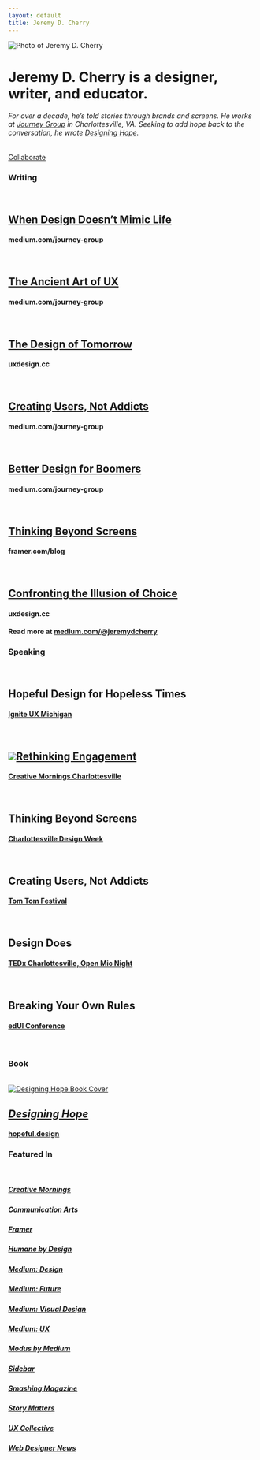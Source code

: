 ```yaml
---
layout: default
title: Jeremy D. Cherry
---
```


<!-- Top -->
<div class="main-wrapper">
<div class="main-inner-top">	
<div class="row">
  <div class="column-third col-third-1">
  	<!-- Bio -->
  	<div class="bio">
  		<img src="/images/jeremy-headshot.jpg" class="avatar" alt="Photo of Jeremy D. Cherry">
		<h1><span class="name">Jeremy D. Cherry</span> is a designer, writer, and educator.</h1>
		<h6>For over a decade, he’s told stories through brands and screens. He works at <a href="https://journeygroup.com" class="title"><em>Journey Group</em></a> in Charlottesville, VA. Seeking to add hope back to the conversation, he wrote <a href="https://hopeful.design" class="title"><em>Designing Hope</em></a>.</h6>
		<a href="mailto:jeremy@jeremydcherry.com" class="btn">Collaborate</a>
	</div>
  </div>
  <!-- Writing -->
  <div class="column-third col-third-2">
  	<h3>Writing</h3>
  	<br/>
  	<!-- Essay 1 -->
  	<h2><a href="https://medium.com/journey-group/the-art-of-abstraction-85971f5c4757" class="title">When Design Doesn’t Mimic Life</a></h2>
	<h4>medium.com/journey-group</h4>
	<br/>
  	<!-- Essay 2 -->
  	<h2><a href="https://medium.com/journey-group/the-ancient-art-of-ux-38b239280264" class="title">The Ancient Art of UX</a></h2>
	<h4>medium.com/journey-group</h4>
	<br/>
	<!-- Essay 3 -->
	<h2><a href="https://uxdesign.cc/the-design-of-tomorrow-how-the-future-of-design-lies-in-your-humanity-810a05995115" class="title">The Design of Tomorrow</a></h2>
	<h4>uxdesign.cc</h4>
	<br/>
	<!-- Essay 4 -->
	<h2><a href="https://medium.com/journey-group/creating-users-not-addicts-73e1774297c7" class="title">Creating Users, Not Addicts</a></h2>
	<h4>medium.com/journey-group</h4>
	<br/>
	<!-- Essay 5 -->
	<h2><a href="https://medium.com/journey-group/better-design-for-boomers-93abdb5bcb64" class="title">Better Design for Boomers</a></h2>
	<h4>medium.com/journey-group</h4>
	<br/>
	<!-- Essay 6 -->
	<h2><a href="https://www.framer.com/blog/posts/thinking-beyond-screens/" class="title">Thinking Beyond Screens</a></h2>
	<h4>framer.com/blog</h4>
	<br/>
	<!-- Essay 7 -->
	<h2><a href="https://uxdesign.cc/confronting-the-illusion-of-choice-7e72b26978c8" class="title">Confronting the Illusion of Choice</a></h2>
	<h4>uxdesign.cc</h4>
	<!-- Read More -->
	<h4>Read more at <a href="https://medium.com/@jeremydcherry" class="event">medium.com/@jeremydcherry</a></h4>
  </div>
  <!-- Events-->
  <div class="column-third col-third-3">
  	<h3>Speaking</h3>
  	<br/>
  	<!-- Event 1 -->
	<h2>Hopeful Design for Hopeless Times</h2>
	<h4><a href="https://www.igniteuxmi.com/" class="event">Ignite UX Michigan</a></h4>
	<br/>
  	<!-- Event 2 -->
  	<h2><img src="/images/play.svg" class="icon"><a href="https://creativemornings.com/talks/jeremy-cherry/1" class="title">Rethinking Engagement</a></h2>
	<h4><a href="https://creativemornings.com/cities/cvl" class="event">Creative Mornings Charlottesville</a></h4>
	<br/>
	<!-- Event 3 -->
	<h2>Thinking Beyond Screens</h2>
	<h4><a href="https://charlottesvilledesignweek.com/" class="event">Charlottesville Design Week</a></h4>
	<br/>
	<!-- Event 4 -->
	<h2>Creating Users, Not Addicts</h2>
	<h4><a href="https://www.tomtomfoundation.org/" class="event">Tom Tom Festival</a></h4>
	<br/>
	<!-- Event 5 -->
	<h2>Design Does</h2>
	<h4><a href="https://tedxcharlottesville.com/" class="event">TEDx Charlottesville, Open Mic Night</a></h4>
	<br/>
	<!-- Event 6 -->
	<h2>Breaking Your Own Rules</h2>
	<h4><a href="https://virginiahumanities.org/" class="event">edUI Conference</a></h4>
  </div>  
</div>

<!-- Bottom -->
<div class="main-wrapper">
<div class="main-inner-bottom">	
<div class="row">
  <div class="column-third col-third-1">
	&nbsp;
  </div>
  <!-- Book -->
  <div class="column-third col-third-2">
  	<h3>Book</h3>
  	<br/>
  	<a href="https://hopeful.design"><img src="/images/designinghope_cover.png" class="book-cover" alt="Designing Hope Book Cover"></a>
  	<h2><a href="https://hopeful.design" class="title"><em>Designing Hope</em></a></h2>
  	<h4><a href="https://hopeful.design" class="event">hopeful.design</a></h4>
  </div>
  <!-- Featured -->
  <div class="column-third col-third-3">
  	<h3 class="landing">Featured In</h3>
  	<br/>
  	<h5><a href="https://creativemornings.com/cities/cvl" class="publication">Creative Mornings</a></h5>
	<h5><a href="https://www.commarts.com/" class="publication">Communication Arts</a></h5>
	<h5><a href="https://www.framer.com/blog/" class="publication">Framer</a></h5>
	<h5><a href="https://humanebydesign.com/" class="publication">Humane by Design</a></h5>
	<h5><a href="https://medium.com/topic/design" class="publication">Medium: Design</a></h5>
	<h5><a href="https://medium.com/topic/future" class="publication">Medium: Future</a></h5>
	<h5><a href="https://medium.com/topic/visual-design" class="publication">Medium: Visual Design</a></h5>
	<h5><a href="https://medium.com/topic/ux" class="publication">Medium: UX</a></h5>
	<h5><a href="https://modus.medium.com/" class="publication">Modus by Medium</a></h5>
	<h5><a href="https://sidebar.io/" class="publication">Sidebar</a></h5>
	<h5><a href="https://www.smashingmagazine.com/" class="publication">Smashing Magazine</a></h5>
	<h5><a href="https://storymatters.com/" class="publication">Story Matters</a></h5>
	<h5><a href="https://uxdesign.cc/" class="publication">UX Collective</a></h5>
	<h5><a href="https://www.webdesignernews.com/" class="publication">Web Designer News</a></h5>
  </div>  
</div>